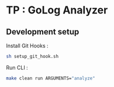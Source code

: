 # TP : GoLog Analyzer

## Development setup

Install Git Hooks :

```sh
sh setup_git_hook.sh
```

Run CLI :

```sh
make clean run ARGUMENTS="analyze"
```
